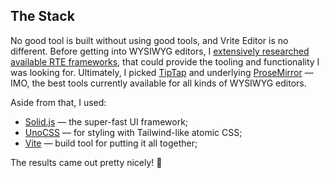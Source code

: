 ## The Stack

No good tool is built without using good tools, and Vrite Editor is no different. Before getting into WYSIWYG editors, I [extensively researched available RTE frameworks](https://vrite.io/blog/best-js-rich-text-editors-for-2023/), that could provide the tooling and functionality I was looking for. Ultimately, I picked [TipTap](https://tiptap.dev/) and underlying [ProseMirror](https://prosemirror.net/) — IMO, the best tools currently available for all kinds of WYSIWYG editors.

Aside from that, I used:

- [Solid.js](https://solidjs.com/) — the super-fast UI framework;
- [UnoCSS](https://unocss.dev/) — for styling with Tailwind-like atomic CSS;
- [Vite](https://vitejs.dev/) — build tool for putting it all together;

The results came out pretty nicely! 🌟
